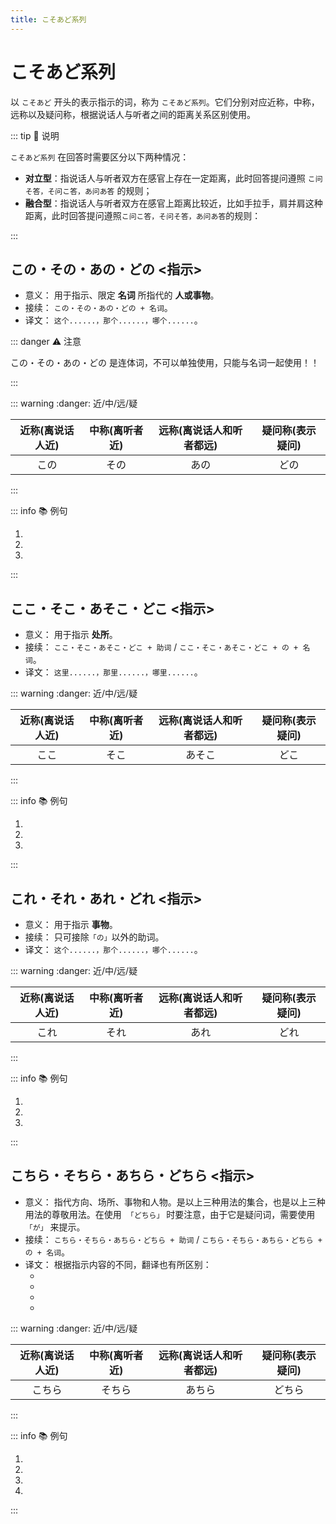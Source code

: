 ```yaml
---
title: こそあど系列
---
```


# こそあど系列

以 `こそあど` 开头的表示指示的词，称为 `こそあど系列`。它们分别对应近称，中称，远称以及疑问称，根据说话人与听者之间的距离关系区别使用。

::: tip :bookmark: 说明

`こそあど系列` 在回答时需要区分以下两种情况：

- **对立型**：指说话人与听者双方在感官上存在一定距离，此时回答提问遵照 `こ问そ答，そ问こ答，あ问あ答` 的规则；
- **融合型**：指说话人与听者双方在感官上距离比较近，比如手拉手，肩并肩这种距离，此时回答提问遵照`こ问こ答，そ问そ答，あ问あ答`的规则：

:::

## この・その・あの・どの <指示>

- 意义： 用于指示、限定 **名词** 所指代的 **人或事物**。
- 接续： `この・その・あの・どの + 名词`。
- 译文： `这个......，那个......，哪个......`。

::: danger :warning: 注意

この・その・あの・どの 是连体词，不可以单独使用，只能与名词一起使用！！

:::

::: warning :danger: 近/中/远/疑

| 近称(离说话人近) | 中称(离听者近) | 远称(离说话人和听者都远) | 疑问称(表示疑问) |
| :--------------: | :------------: | :----------------------: | :--------------: |
|       この       |      その      |           あの           |       どの       |

:::

::: info :books: 例句

1. <grammer-content id='kosoado-0' sentence="A: **この**[方/かた]はどなたですか。" trans='那个人是谁啊？' />
   <grammer-content id='kosoado-1' sentence="B: ああ、**その**人は[姉/あね]の[婚約者/こんやくしゃ]です。" trans='啊，那个人是我姐姐的未婚夫。' />
2. <grammer-content id='kosoado-2' sentence="**あの**[方/かた]は[鈴木/すずき]さんです。" trans='那位是铃木。' />
3. <grammer-content id='kosoado-3' sentence="A: [高橋/たかはし]さんは**どの**[人/ひと]ですか。" trans='高桥是哪位啊？' />
   <grammer-content id='kosoado-4' sentence="B: [高橋/たかはし]さんは**あの**[人/ひと]です。" trans='高桥是那位。' />

:::

## ここ・そこ・あそこ・どこ <指示>

- 意义： 用于指示 **处所**。
- 接续： `ここ・そこ・あそこ・どこ + 助词` / `ここ・そこ・あそこ・どこ + の + 名词`。
- 译文： `这里......，那里......，哪里......`。

::: warning :danger: 近/中/远/疑

| 近称(离说话人近) | 中称(离听者近) | 远称(离说话人和听者都远) | 疑问称(表示疑问) |
| :--------------: | :------------: | :----------------------: | :--------------: |
|       ここ       |      そこ      |          あそこ          |       どこ       |

:::

::: info :books: 例句

1. <grammer-content id='kosoado-5' sentence="A: [売店/ばいてん]は**どこ**ですか。" trans='小卖部在哪儿？' />
   <grammer-content id='kosoado-6' sentence="B: [売店/ばいてん]はあの[建物/たてもの]です。" trans='那栋建筑是小卖部。' />
2. <grammer-content id='kosoado-7' sentence="A: [検索用/けんさくよう]のコンピューターは**どこ**ですか。" trans='检索用的电脑在哪儿？' />
   <grammer-content id='kosoado-8' sentence="B: （[検索用/けんさくよう]のコンピューターは）**あそこ**です。" trans='（检索用的电脑）在那儿。' />
3. <grammer-content id='kosoado-9' sentence="A: [貸/か]し[出/だ]しカウンターは**どこ**ですか。" trans='借书处在哪儿？' />
   <grammer-content id='kosoado-10' sentence="B: （[貸/か]し[出/だ]しカウンターは）**そこ**です。" trans='（借书处）在那儿。' />

:::

## これ・それ・あれ・どれ <指示>

- 意义： 用于指示 **事物**。
- 接续： 只可接除`「の」`以外的助词。
- 译文： `这个......，那个......，哪个......`。

::: warning :danger: 近/中/远/疑

| 近称(离说话人近) | 中称(离听者近) | 远称(离说话人和听者都远) | 疑问称(表示疑问) |
| :--------------: | :------------: | :----------------------: | :--------------: |
|       これ       |      それ      |           あれ           |       どれ       |

:::

::: info :books: 例句

1. <grammer-content id='kosoado-11' sentence="A: [売店/ばいてん]はあの[建物/たてもの]です。" trans='那栋建筑是小卖部。' />
   <grammer-content id='kosoado-12' sentence="B: ああ、**あれ**ですね。" trans='啊，在那儿啊。' />
2. <grammer-content id='kosoado-13' sentence="A: **それ**は[何/なん]ですか。" trans='那是个啥？' />
   <grammer-content id='kosoado-14' sentence="B: **これ**は[日本語/にほんご]の[辞書/じしょ]です。" trans='这是日语词典。' />
3. <grammer-content id='kosoado-15' sentence="A: [検測用/けんさくよう]のコンピュターは**どれ**ですか。" trans='搜索用的电脑在哪儿？' />
   <grammer-content id='kosoado-16' sentence="B: [検測用/けんさくよう]のコンピュターは**あれ**です。" trans='搜索用的电脑在那儿。' />

:::

## こちら・そちら・あちら・どちら <指示>

- 意义： 指代方向、场所、事物和人物。是以上三种用法的集合，也是以上三种用法的尊敬用法。在使用　`「どちら」` 时要注意，由于它是疑问词，需要使用 `「が」` 来提示。
- 接续： `こちら・そちら・あちら・どちら + 助词` / `こちら・そちら・あちら・どちら + の + 名词`。
- 译文： 根据指示内容的不同，翻译也有所区别：
  - <grammer-content sentence="指代**方向**，可译成“这边、那边、那边、哪边”。" />
  - <grammer-content sentence="指代**场所**，比ここ、そこ、あそこ、どこ更为郑重礼貌，可译成“这里、那里、那里、哪里”。" />
  - <grammer-content sentence="指代**事物**，把事物作为比较的一方或另一方。" />
  - <grammer-content sentence="指代**人称**，一般用`「こちら」`表示第一人称或第一人称方面的人，`「そちら」`表示第二人称或第二人称方面的人，`「あちら」`表示第三人称或第三人称方面的人。" />

::: warning :danger: 近/中/远/疑

| 近称(离说话人近) | 中称(离听者近) | 远称(离说话人和听者都远) | 疑问称(表示疑问) |
| :--------------: | :------------: | :----------------------: | :--------------: |
|      こちら      |     そちら     |          あちら          |      どちら      |

:::

::: info :books: 例句

1. <grammer-content id='kosoado-17' sentence="**そちら**は[劇/げき][場/じょう]です。" trans='那边是剧场。' />
2. <grammer-content id='kosoado-18' sentence="**こちら**は[寒/さむ]いです。" trans='我们这儿冷。' />
3. <grammer-content id='kosoado-19' sentence="**そちら**はよくないと[思/おも]います。" trans='我觉得那个不好。' />
4. <grammer-content id='kosoado-20' sentence="**こちら**は[趙/ちょう]さんです。 " trans='这位是赵先生。' />

:::
